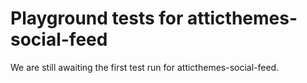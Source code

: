 # Playground tests for atticthemes-social-feed
We are still awaiting the first test run for atticthemes-social-feed.
